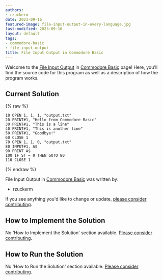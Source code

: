 ```yaml
---
authors:
- rzuckerm
date: 2023-09-16
featured-image: file-input-output-in-every-language.jpg
last-modified: 2023-09-16
layout: default
tags:
- commodore-basic
- file-input-output
title: File Input Output in Commodore Basic
---
```


Welcome to the [File Input Output](https://sampleprograms.io/projects/file-input-output) in [Commodore Basic](https://sampleprograms.io/languages/commodore-basic) page! Here, you'll find the source code for this program as well as a description of how the program works.

## Current Solution

{% raw %}

```commodore_basic
10 OPEN 1, 1, 1, "output.txt"
20 PRINT#1, "Hello from Commodore Basic"
30 PRINT#1, "This is a line"
40 PRINT#1, "This is another line"
50 PRINT#1, "Goodbye!"
60 CLOSE 1
70 OPEN 1, 1, 0, "output.txt"
80 INPUT#1, A$
90 PRINT A$
100 IF ST = 0 THEN GOTO 80
110 CLOSE 1

```

{% endraw %}

File Input Output in [Commodore Basic](https://sampleprograms.io/languages/commodore-basic) was written by:

- rzuckerm

If you see anything you'd like to change or update, [please consider contributing](https://github.com/TheRenegadeCoder/sample-programs).

## How to Implement the Solution

No 'How to Implement the Solution' section available. [Please consider contributing](https://github.com/TheRenegadeCoder/sample-programs-website).

## How to Run the Solution

No 'How to Run the Solution' section available. [Please consider contributing](https://github.com/TheRenegadeCoder/sample-programs-website).